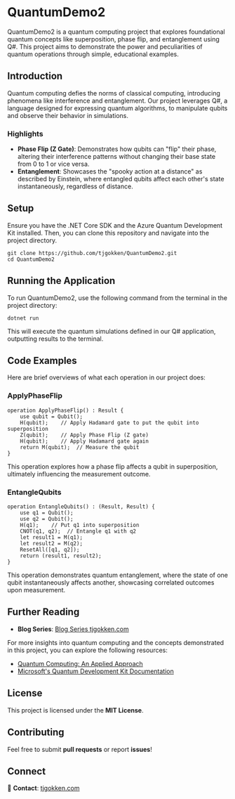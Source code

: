 ﻿# QuantumDemo2

QuantumDemo2 is a quantum computing project that explores foundational quantum concepts like superposition, phase flip, and entanglement using Q#. This project aims to demonstrate the power and peculiarities of quantum operations through simple, educational examples.

## Introduction

Quantum computing defies the norms of classical computing, introducing phenomena like interference and entanglement. Our project leverages Q#, a language designed for expressing quantum algorithms, to manipulate qubits and observe their behavior in simulations.

### Highlights

- **Phase Flip (Z Gate)**: Demonstrates how qubits can "flip" their phase, altering their interference patterns without changing their base state from 0 to 1 or vice versa.
- **Entanglement**: Showcases the "spooky action at a distance" as described by Einstein, where entangled qubits affect each other's state instantaneously, regardless of distance.

## Setup

Ensure you have the .NET Core SDK and the Azure Quantum Development Kit installed. Then, you can clone this repository and navigate into the project directory.

```
git clone https://github.com/tjgokken/QuantumDemo2.git
cd QuantumDemo2
```

## Running the Application

To run QuantumDemo2, use the following command from the terminal in the project directory:

```
dotnet run
```

This will execute the quantum simulations defined in our Q# application, outputting results to the terminal.

## Code Examples

Here are brief overviews of what each operation in our project does:

### ApplyPhaseFlip

```qsharp
operation ApplyPhaseFlip() : Result {
    use qubit = Qubit();
    H(qubit);    // Apply Hadamard gate to put the qubit into superposition
    Z(qubit);    // Apply Phase Flip (Z gate)
    H(qubit);    // Apply Hadamard gate again
    return M(qubit);  // Measure the qubit
}
```

This operation explores how a phase flip affects a qubit in superposition, ultimately influencing the measurement outcome.

### EntangleQubits

```qsharp
operation EntangleQubits() : (Result, Result) {
    use q1 = Qubit();
    use q2 = Qubit();
    H(q1);    // Put q1 into superposition
    CNOT(q1, q2);  // Entangle q1 with q2
    let result1 = M(q1);
    let result2 = M(q2);
    ResetAll([q1, q2]);
    return (result1, result2);
}
```

This operation demonstrates quantum entanglement, where the state of one qubit instantaneously affects another, showcasing correlated outcomes upon measurement.

## Further Reading


- **Blog Series**: [Blog Series tjgokken.com](https://tjgokken.com/series/quantum-computing)

For more insights into quantum computing and the concepts demonstrated in this project, you can explore the following resources:
- [Quantum Computing: An Applied Approach](https://link.to/book)
- [Microsoft's Quantum Development Kit Documentation](https://docs.microsoft.com/quantum/)

## License
This project is licensed under the **MIT License**.

## Contributing
Feel free to submit **pull requests** or report **issues**!

## Connect
📧 **Contact**: [tjgokken.com](https://tjgokken.com)